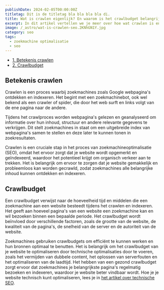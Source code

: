 ```yaml
---
publishDate: 2024-02-05T00:00:00Z
titletag: Dit is de titletag bla bla bla bla di.
title: Wat is crawlen eigenlijk? En waarom is het crawlbudget belangrijk?
excerpt: In dit artikel vertellen we je meer over hoe wat crawlen is en waarom het crawlbudget een belangrijke factor is.
image: /_astro/wat-is-crawlen-seo.2KNhGN1Y.jpg
category: seo
tags:
  - zoekmachine optimalisatie
  - seo
---
```


- [1. Betekenis crawlen](#betekenis-crawlen)
- [2. Crawlbudget](#crawlbudget)

## Betekenis crawlen
Crawlen is een proces waarbij zoekmachines zoals Google webpagina's ontdekken en indexeren. Het begint met een zoekmachinebot, ook wel bekend als een crawler of spider, die door het web surft en links volgt van de ene pagina naar de andere. 

Tijdens het crawlproces worden webpagina's gelezen en geanalyseerd om informatie over hun inhoud, structuur en andere relevante gegevens te verkrijgen. Dit stelt zoekmachines in staat om een uitgebreide index van webpagina's samen te stellen en deze later te kunnen tonen in zoekresultaten. 

Crawlen is een cruciale stap in het proces van zoekmachineoptimalisatie (SEO), omdat het ervoor zorgt dat je website wordt opgemerkt en geïndexeerd, waardoor het potentieel krijgt om organisch verkeer aan te trekken. Het is belangrijk om ervoor te zorgen dat je website gemakkelijk en probleemloos kan worden gecrawld, zodat zoekmachines alle belangrijke inhoud kunnen ontdekken en indexeren.

## Crawlbudget
Een crawlbudget verwijst naar de hoeveelheid tijd en middelen die een zoekmachine aan een website besteedt tijdens het crawlen en indexeren. Het geeft aan hoeveel pagina's van een website een zoekmachine kan en wil bezoeken binnen een bepaalde periode. Het crawlbudget wordt beïnvloed door verschillende factoren, zoals de grootte van de website, de kwaliteit van de pagina's, de snelheid van de server en de autoriteit van de website. 

Zoekmachines gebruiken crawlbudgets om efficiënt te kunnen werken en hun bronnen optimaal te benutten. Het is belangrijk om het crawlbudget van je website te optimaliseren door technische optimalisaties door te voeren, zoals het vermijden van dubbele content, het oplossen van serverfouten en het optimaliseren van de laadtijd. Het hebben van een gezond crawlbudget zorgt ervoor dat zoekmachines je belangrijkste pagina's regelmatig bezoeken en indexeren, waardoor je website beter vindbaar wordt. Hoe je je website technisch kunt optimaliseren, lees je in  <a href="/technische-seo-checklist/">het artikel over technische SEO</a>.